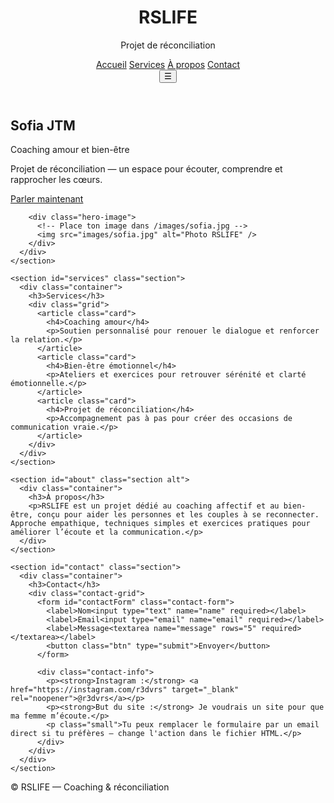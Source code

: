 <!doctype html>
<html lang="fr">
<head>
  <meta charset="utf-8" />
  <meta name="viewport" content="width=device-width,initial-scale=1" />
  <title>RSLIFE — Coaching & Réconciliation</title>
  <link rel="stylesheet" href="style.css" />
</head>
<body>
  <header class="site-header">
    <div class="container">
      <div class="brand">
        <h1>RSLIFE</h1>
        <p class="tag">Projet de réconciliation</p>
      </div>
      <nav class="main-nav">
        <a href="#home">Accueil</a>
        <a href="#services">Services</a>
        <a href="#about">À propos</a>
        <a href="#contact">Contact</a>
      </nav>
      <button id="navToggle" class="nav-toggle" aria-label="menu">☰</button>
    </div>
  </header>

  <main>
    <section id="home" class="hero">
      <div class="container hero-grid">
        <div class="hero-text">
          <h2>Sofia JTM</h2>
          <p class="lead">Coaching amour et bien-être</p>
          <p class="intro">Projet de réconciliation — un espace pour écouter, comprendre et rapprocher les cœurs.</p>
          <a class="btn" href="#contact">Parler maintenant</a>
        </div>

        <div class="hero-image">
          <!-- Place ton image dans /images/sofia.jpg -->
          <img src="images/sofia.jpg" alt="Photo RSLIFE" />
        </div>
      </div>
    </section>

    <section id="services" class="section">
      <div class="container">
        <h3>Services</h3>
        <div class="grid">
          <article class="card">
            <h4>Coaching amour</h4>
            <p>Soutien personnalisé pour renouer le dialogue et renforcer la relation.</p>
          </article>
          <article class="card">
            <h4>Bien-être émotionnel</h4>
            <p>Ateliers et exercices pour retrouver sérénité et clarté émotionnelle.</p>
          </article>
          <article class="card">
            <h4>Projet de réconciliation</h4>
            <p>Accompagnement pas à pas pour créer des occasions de communication vraie.</p>
          </article>
        </div>
      </div>
    </section>

    <section id="about" class="section alt">
      <div class="container">
        <h3>À propos</h3>
        <p>RSLIFE est un projet dédié au coaching affectif et au bien-être, conçu pour aider les personnes et les couples à se reconnecter. Approche empathique, techniques simples et exercices pratiques pour améliorer l’écoute et la communication.</p>
      </div>
    </section>

    <section id="contact" class="section">
      <div class="container">
        <h3>Contact</h3>
        <div class="contact-grid">
          <form id="contactForm" class="contact-form">
            <label>Nom<input type="text" name="name" required></label>
            <label>Email<input type="email" name="email" required></label>
            <label>Message<textarea name="message" rows="5" required></textarea></label>
            <button class="btn" type="submit">Envoyer</button>
          </form>

          <div class="contact-info">
            <p><strong>Instagram :</strong> <a href="https://instagram.com/r3dvrs" target="_blank" rel="noopener">@r3dvrs</a></p>
            <p><strong>But du site :</strong> Je voudrais un site pour que ma femme m’écoute.</p>
            <p class="small">Tu peux remplacer le formulaire par un email direct si tu préfères — change l'action dans le fichier HTML.</p>
          </div>
        </div>
      </div>
    </section>
  </main>

  <footer class="site-footer">
    <div class="container">
      <p>© <span id="year"></span> RSLIFE — Coaching & réconciliation</p>
    </div>
  </footer>

  <script src="script.js"></script>
</body>
</html>
